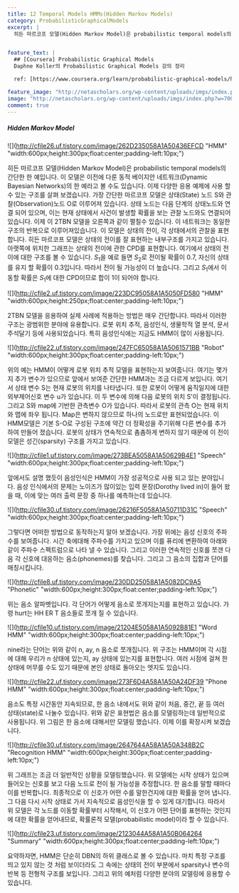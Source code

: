 ```yaml
---
title: 12 Temporal Models HMMs(Hidden Markov Models)
category: ProbabilisticGraphicalModels
excerpt: |
  히든 마르코프 모델(Hidden Markov Model)은 probabilistic temporal models의 간단한 한 예입니다. 이 모델은 이전에 다룬 동적 베이지안 네트워크(Dynamic Bayesian Networks)의 한 예라고 볼 수도 있습니다. 


feature_text: |
  ## [Coursera] Probabilistic Graphical Models
  Daphne Koller의 Probabilistic Graphical Models 강의 정리

  ref: [https://www.coursera.org/learn/probabilistic-graphical-models/home](https://www.coursera.org/learn/probabilistic-graphical-models/home "coursera")

feature_image: "http://netascholars.org/wp-content/uploads/imgs/index.php?w=700&src=http://netascholars.org/wp-content/uploads/2013/04/9780262258357-1024x512.jpg"
image: "http://netascholars.org/wp-content/uploads/imgs/index.php?w=700&src=http://netascholars.org/wp-content/uploads/2013/04/9780262258357-1024x512.jpg"
comment: true
---
```



##### Hidden Markov Model

![](http://cfile26.uf.tistory.com/image/262D235058A1A50436EFCD "HMM" "width:600px;height:300px;float:center;padding-left:10px;")

히든 마르코프 모델(Hidden Markov Model)은 probabilistic temporal models의 간단한 한 예입니다. 이 모델은 이전에 다룬 동적 베이지안 네트워크(Dynamic Bayesian Networks)의 한 예라고 볼 수도 있습니다. 이제 다양한 응용 예제에 사용 할 수 있는 구조를 살펴 보겠습니다. 가장 간단한 마르코프 모델은 상태(State) 노드 S와 관찰(Observation)노드 O로 이루어져 있습니다. 상태 노드는 다음 단계의 상태노드와 연결 되어 있으며, 이는 현재 상태에서 사건이 발생할 확률을 보는 관찰 노드와도 연결되어 있습니다. 이제 이 2TBN 모델을 오른쪽과 같이 펼칠수 있습니다. 이 네트워크는 동일한 구조의 반복으로 이루어져있습니다. 이 모델은 상태의 전이, 각 상태에서의 관찰을 표현합니다. 히든 마르코프 모델은 상태의 전이를 잘 표현하는 내부구조를 가지고 있습니다. 아랫쪽에 위치한 그래프는 상태의 전이에 관한 CPD를 표현합니다. 여기에서 상태의 전이에 대한 구조를 볼 수 있습니다. $S_1$을 예로 들면 $S_2$로 전이될 확률이 0.7, 자신의 상태를 유지 할 확률이 0.3입니다. 따라서 전이 될 가능성이 더 높습니다. 그리고 $S_1$에서 이동할 확률은 $S_1$에 대한 CPD이므로 합이 1이 되어야 합니다.

![](http://cfile2.uf.tistory.com/image/223DC95058A1A5050FD580 "HMM" "width:600px;height:250px;float:center;padding-left:10px;")

2TBN 모델을 응용하여 실제 사례에 적용하는 방법은 매우 간단합니다. 따라서 이러한 구조는 광범위한 분야에 유용합니다. 로봇 위치 추적, 음성인식,  생물학적 열 분석, 문서 주석달기 등에 사용되었습니다. 특히 음성인식에는 지금도 HMM이 많이 사용됩니다.   

![](http://cfile22.uf.tistory.com/image/247FC65058A1A5061571BB "Robot" "width:600px;height:300px;float:center;padding-left:10px;")

위의 예는 HMM이 어떻게 로봇 위치 추적 모델을 표현하는지 보여줍니다. 여기는 몇가지 추가 변수가 있으므로 앞에서 보여준 간단한 HMM과는 조금 다르게 보입니다. 여기서 상태 변수 S는 현재 로봇의 위치를 나타냅니다. 또한 로봇이 어떻게 움직일지에 대한 외부제어신호 변수 u가 있습니다. 이 두 변수에 의해 다음 로봇의 위치 S'이 결정됩니다. 그리고 S와 map에 기반한 관측변수 O가 있습니다. 따라서 로봇의 관측 O는 현재 위치와 맵에 좌우 됩니다. Map은 변하지 않으므로 하나의 노드로만 표현되었습니다. 이 HMM모델은 기본 S-O로 구성된 구조에 약간 더 정확성을 주기위해 다른 변수를 추가하여 만들어 졌습니다. 로봇의 상태가 연속적으로 촘촘하게 변하지 않기 때문에 이 전이 모델은 성긴(sparsity) 구조를 가지고 있습니다.     

![](http://cfile1.uf.tistory.com/image/273BEA5058A1A50629B4E1 "Speech" "width:600px;height:300px;float:center;padding-left:10px;")

앞에서도 설명 했듯이 음성인식은 HMM이 가장 성공적으로 사용 되고 있는 분야입니다. 음성 인식에서의 문제는 노이즈가 많이있는 입력 문장(Dorothy lived in)이 들어 왔을 때, 이에 맞는 여러 출력 문장 중 하나를 예측하는데 있습니다.

![](http://cfile30.uf.tistory.com/image/26216F5058A1A50711D31C "Speech" "width:600px;height:300px;float:center;padding-left:10px;")

그렇다면 어떠한 방법으로 동작하는지 알아 보겠습니다. 가장 위에는 음성 신호의 주파수를 보여줍니다. 시간 축에대해 주파수를 가지고 있으며 이를 퓨리에 변환하여 아래와 같이 주파수 스펙트럼으로 나타 낼 수 있습니다. 그리고 이러한 연속적인 신호를 쪼갠 다음 각 신호에 대응하는 음소(phonemes)를 찾습니다. 그리고 그 음소의 집합과 단어를 매칭시킵니다.

![](http://cfile8.uf.tistory.com/image/230DD25058A1A5082DC9A5 "Phonetic" "width:600px;height:300px;float:center;padding-left:10px;")

위는 음소 알파벳입니다. 각 단어가 어떻게 음소로 쪼개지는지를 표현하고 있습니다. 가령 hurt는 HH ER T 음소들로 쪼개 질 수 있습니다.

![](http://cfile10.uf.tistory.com/image/21204E5058A1A5092B81E1 "Word HMM" "width:600px;height:300px;float:center;padding-left:10px;")

nine라는 단어는 위와 같이 n, ay, n 음소로 쪼개집니다. 위 구조는 HMM이며 각 시점에 대해 우리가 n 상태에 있는지, ay 상태에 있는지를 표현합니다. 여러 시점에 걸쳐 한 상태에 머무를 수도 있기 때문에 본인 상태로 돌아오는 엣지도 있습니다.

![](http://cfile22.uf.tistory.com/image/273F6D4A58A1A50A24DF39 "Phone HMM" "width:600px;height:300px;float:center;padding-left:10px;")

음소도 특정 시간동안 지속되므로, 한 음소 내에서도 위와 같이 처음, 중간, 끝 등 여러 상태(state)로 나눌수 있습니다. 위와 같은 표현법은 음소를 모델링하는데 일반적으로 사용됩니다. 위 그림은 한 음소에 대해서만 모델링 했습니다. 이제 이를 확장시켜 보겠습니다.

![](http://cfile30.uf.tistory.com/image/2647644A58A1A50A348B2C "Recognition HMM" "width:600px;height:300px;float:center;padding-left:10px;")

위 그래프는 조금 더 일반적인 상황을 모델링했습니다. 위 모델에는 시작 상태가 있으며 들어오는 신호를 보고 다음 노드로 전이 될 가능성을 추정합니다. 한 음소를 말할 때마다 이를 반복합니다. 최종적으로 이 신호가 어떤 수를 말한건지에 대한 확률을 얻어 냅니다. 그 다음 다시 시작 상태로 가서 지속적으로 음성인식을 할 수 있게 대기합니다. 따라서 위 모델은 각 노드를 이동할 확률부터 시작해서, 이 신호가 어떤 단어를 표현하는 것인지에 대한 확률을 얻어내므로, 확률론적 모델(probabilistic model)이라 할 수 있습니다. 

![](http://cfile23.uf.tistory.com/image/2123044A58A1A50B064264 "Summary" "width:600px;height:300px;float:center;padding-left:10px;")

요약하자면, HMM은 단순히 DBN의 하위 클래스로 볼 수 있습니다. 마치 특정 구조를 띄고 있지 않는 것 처럼 보이더라도 그 속에는 상태의 전이 부분에서 sparsity나 변수의 반복 등 전형적 구조를 보입니다. 그리고 위의 예처럼 다양한 분야의 모델링에 응용할 수 있습니다.   







